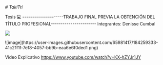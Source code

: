 <em> # TakiTri </em>

Tesis 💻
---------------------TRABAJO FINAL PREVIA LA OBTENCIÓN DEL TÍTULO PROFESIONAL-----------------------
Integrantes: 
Denisse Cumbal
   <p align="left">
   <img src="https://img.shields.io/badge/Tesis-EN%20Frontend-green">
   </p>
![image](https://user-images.githubusercontent.com/65981417/184259333-41c21f1f-7e18-4057-bb9b-eaa6e6f0ded1.png)


 
Video Explicativo
https://www.youtube.com/watch?v=KX-hZYJr1JY
